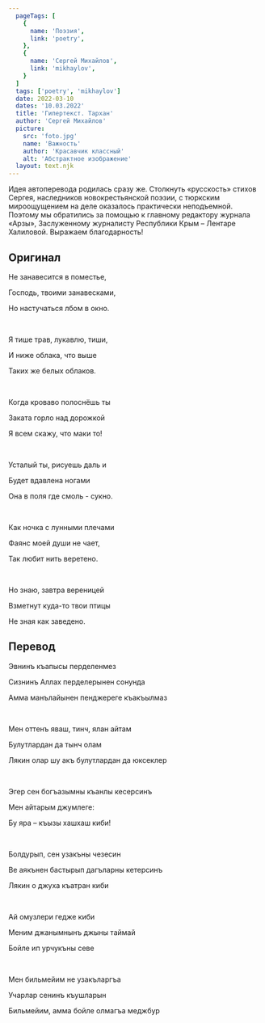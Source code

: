 ```yaml
---
  pageTags: [
    {
      name: 'Поэзия',
      link: 'poetry',
    }, 
    {
      name: 'Сергей Михайлов',
      link: 'mikhaylov',
    }
  ]
  tags: ['poetry', 'mikhaylov']
  date: 2022-03-10
  dates: '10.03.2022'
  title: 'Гипертекст. Тархан'
  author: 'Сергей Михайлов'
  picture: 
    src: 'foto.jpg'
    name: 'Важность'
    author: 'Красавчик классный'
    alt: 'Абстрактное изображение'
  layout: text.njk
---
```


<section class="article-title">

Идея автоперевода родилась сразу же. Столкнуть «русскость» стихов Сергея, наследников новокрестьянской поэзии, с тюркским мироощущением на деле оказалось практически неподъемной. Поэтому мы обратились за помощью к главному редактору журнала «Арзы», Заслуженному журналисту Республики Крым – Лентаре Халиловой. Выражаем благодарность!

</section>

<section class="poem">

<div>

## Оригинал

Не занавесится в поместье,

Господь, твоими занавесками,

Но настучаться лбом в окно.

<br />

Я тише трав, лукавлю, тиши,

И ниже облака, что выше

Таких же белых облаков.

<br />

Когда кроваво полоснёшь ты

Заката горло над дорожкой

Я всем скажу, что маки то!

<br />

Усталый ты, рисуешь даль и

Будет вдавлена ногами

Она в поля где смоль - сукно.

<br />

Как ночка с лунными плечами

Фаянс моей души не чает,

Так любит нить веретено.

<br />

Но знаю, завтра вереницей

Взметнут куда-то твои птицы

Не зная как заведено.

</div>

<div>

## Перевод

Эвнинъ къапысы перделенмез

Сизнинъ Аллах перделерынен сонунда

Амма манълайынен пенджереге къакъылмаз

<br />

Мен оттенъ яваш, тинч, ялан айтам

Булутлардан да тынч олам

Лякин олар шу акъ булутлардан да юксеклер

<br />

Эгер сен богъазымны къанлы кесерсинъ

Мен айтарым джумлеге:

Бу яра –  къызы хашхаш киби!

<br />

Болдурып, сен узакъны чезесин

Ве аякънен бастырып дагъларны кетерсинъ 

Лякин о джуха къатран киби

<br />

Ай омузлери гедже киби 

Меним джанымнынъ джыны таймай

Бойле ип урчукъны севе

<br />

Мен бильмейим не узакъларгъа

Учарлар сенинъ къушларын

Бильмейим, амма бойле олмагъа меджбур

</div>

</section>
